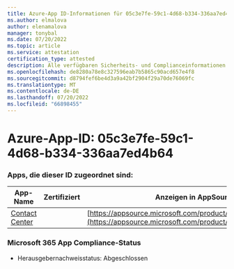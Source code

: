 ```yaml
---
title: Azure-App ID-Informationen für 05c3e7fe-59c1-4d68-b334-336aa7ed4b64
ms.author: elmalova
author: elenamalova
manager: tonybal
ms.date: 07/20/2022
ms.topic: article
ms.service: attestation
certification_type: attested
description: Alle verfügbaren Sicherheits- und Complianceinformationen für 05c3e7fe-59c1-4d68-b334-336aa7ed4b64.
ms.openlocfilehash: de8280a78e8c327596eab7b5865c90acd657e4f8
ms.sourcegitcommit: d8794fef6be4d3a9a42bf2904f29a70de76069fc
ms.translationtype: MT
ms.contentlocale: de-DE
ms.lasthandoff: 07/20/2022
ms.locfileid: "66898455"
---
```

# <a name="azure-app-id-05c3e7fe-59c1-4d68-b334-336aa7ed4b64"></a>Azure-App-ID: 05c3e7fe-59c1-4d68-b334-336aa7ed4b64


### <a name="apps-associated-with-this-id"></a>Apps, die dieser ID zugeordnet sind:
| **App-Name** | **Zertifiziert** | **Anzeigen in AppSource** |
|--------------|---------------|-----------------------|
| [Contact Center](../forward/WA200001428.md) |  | [https://appsource.microsoft.com/product/office/WA200001428](https://appsource.microsoft.com/product/office/WA200001428) |

### <a name="microsoft-365-app-compliance-status"></a>Microsoft 365 App Compliance-Status
- Herausgebernachweisstatus: Abgeschlossen
